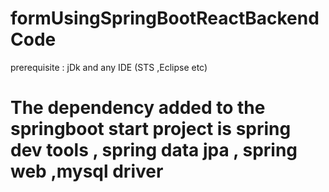 # formUsingSpringBootReactBackendCode

prerequisite : jDk and any IDE (STS ,Eclipse etc)

# The dependency added to the springboot start project is spring dev tools , spring data jpa , spring web ,mysql driver


